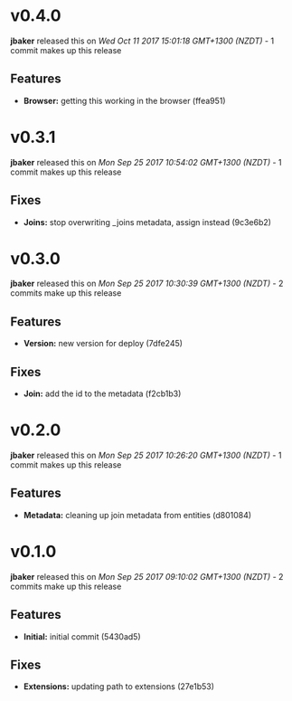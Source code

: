 
<!---
<div data-major="0" data-minor="4" data-patch="0" data-commit="ffea951" class="release-body commit">
-->

# v0.4.0
**jbaker** released this on *Wed Oct 11 2017 15:01:18 GMT+1300 (NZDT)* - 1 commit makes up this release

## Features
* **Browser:** getting this working in the browser (ffea951)



<!---
<div data-major="0" data-minor="3" data-patch="1" data-commit="9c3e6b2" class="release-body commit">
-->

# v0.3.1
**jbaker** released this on *Mon Sep 25 2017 10:54:02 GMT+1300 (NZDT)* - 1 commit makes up this release

## Fixes
* **Joins:** stop overwriting _joins metadata, assign instead (9c3e6b2)



<!---
<div data-major="0" data-minor="3" data-patch="0" data-commit="f2cb1b3" class="release-body commit">
-->

# v0.3.0
**jbaker** released this on *Mon Sep 25 2017 10:30:39 GMT+1300 (NZDT)* - 2 commits make up this release

## Features
* **Version:** new version for deploy (7dfe245)


## Fixes
* **Join:** add the id to the metadata (f2cb1b3)



<!---
<div data-major="0" data-minor="2" data-patch="0" data-commit="d801084" class="release-body commit">
-->

# v0.2.0
**jbaker** released this on *Mon Sep 25 2017 10:26:20 GMT+1300 (NZDT)* - 1 commit makes up this release

## Features
* **Metadata:** cleaning up join metadata from entities (d801084)



<!---
<div data-major="0" data-minor="1" data-patch="0" data-commit="27e1b53" class="release-body commit">
-->

# v0.1.0
**jbaker** released this on *Mon Sep 25 2017 09:10:02 GMT+1300 (NZDT)* - 2 commits make up this release

## Features
* **Initial:** initial commit (5430ad5)


## Fixes
* **Extensions:** updating path to extensions (27e1b53)


